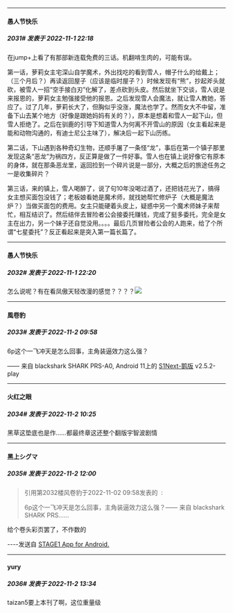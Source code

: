 

*****

####  愚人节快乐  
##### 2031#       发表于 2022-11-1 22:18

在jump+上看了有那部新连载免费的三话。机翻啃生肉的，可能有误。

第一话，萝莉女主宅深山自学魔术，外出找吃的看到雪人，帽子什么的给戴上；（三个月后？）再读返回屋子（应该是临时屋子？）时候发现有“熊”，抄起斧头就砍，被雪人一招“空手接白刃”化解了，差点砍到头皮。然后就坐下交谈，雪人说是来报恩的，萝莉女主勉强接受他的报恩。之后发现雪人会魔法，就让雪人教她，答应了。过了几年，萝莉长大了，但胸似乎没涨，魔法也学了。然而女大不中留，准备下山去某个地方（好像是跟她妈妈有关的？），原本是想着和雪人一起下山，但雪人拒绝了。之后在驯鹿的引导下知道雪人为何离不开雪山的原因（女主看起来是能和动物沟通的，有迪士尼公主味了），解决后一起下山历练。

第二话，下山遇到各种奇幻生物，还顺手屠了一条怪“龙”，事后在第一个镇子那里发现这条“恶龙”为祸四方，反正算是做了一件好事。雪人也在镇上说好像它有原本的身体，就在那条恶龙里，返回捡到一个碎片说是一部分，大概之后的旅途任务之一是收集碎片？

第三话，来的镇上，雪人喝醉了，说了句10年没喝过酒了，还把钱花光了，搞得女主想买面包没钱了；老板娘看她是魔术师，就找她帮忙修炉子（大概是魔法炉？）当做买面包的费用。女主只能硬着头皮上，疑惑中另一个魔术师妹子来帮忙，相互结识了。然后结伴去冒险者公会接委托赚钱，完成了挺多委托，完全是女主在出力，另一个妹子还自觉没用。。。。最后几页冒险者公会的人跑来，给了个所谓“七星委托”？反正看起来是突入第一篇长篇了。

*****

####  愚人节快乐  
##### 2032#       发表于 2022-11-1 22:20

怎么说呢？有在看凤傲天轻改漫的感觉？？？？<img src="https://static.saraba1st.com/image/smiley/face2017/053.png" referrerpolicy="no-referrer">



*****

####  風卷豹  
##### 2033#       发表于 2022-11-2 09:58

6p这个一飞冲天是怎么回事，主角装逼效力这么强？

—— 来自 blackshark SHARK PRS-A0, Android 11上的 [S1Next-鹅版](https://github.com/ykrank/S1-Next/releases) v2.5.2-play



*****

####  火红之眼  
##### 2034#       发表于 2022-11-2 10:25

黑草这垫底也是作……都最终章这还整个翻版宇智波剧情



*****

####  黑上シグマ  
##### 2035#       发表于 2022-11-2 12:00

<blockquote>引用第2032楼风卷豹于2022-11-02 09:58发表的  :

6p这个一飞冲天是怎么回事，主角装逼效力这么强？—— 来自 blackshark SHARK PRS......</blockquote>
给个卷头彩页罢了，不作数的

----发送自 [STAGE1 App for Android.](http://stage1.5j4m.com/?1.37)



*****

####  yury  
##### 2036#       发表于 2022-11-2 13:34

taizan5要上本刊了啊，这位重量级

